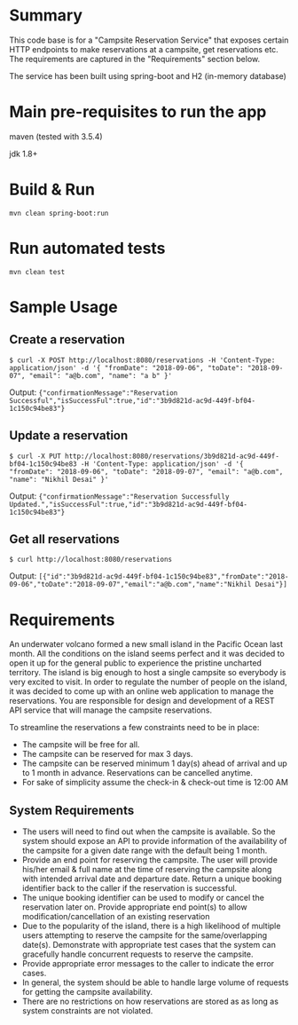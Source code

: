 # Summary

This code base is for a "Campsite Reservation Service" that exposes certain HTTP endpoints to make reservations at a campsite, get reservations etc. The requirements are captured in the "Requirements" section below.

The service has been built using spring-boot and H2 (in-memory database)

# Main pre-requisites to run the app

maven (tested with 3.5.4)

jdk 1.8+

# Build & Run
```mvn clean spring-boot:run```

# Run automated tests
```mvn clean test```

# Sample Usage

## Create a reservation
```$ curl -X POST http://localhost:8080/reservations -H 'Content-Type: application/json' -d '{ "fromDate": "2018-09-06", "toDate": "2018-09-07", "email": "a@b.com", "name": "a b" }'```

Output:
```{"confirmationMessage":"Reservation Successful","isSuccessFul":true,"id":"3b9d821d-ac9d-449f-bf04-1c150c94be83"}```

## Update a reservation
```$ curl -X PUT http://localhost:8080/reservations/3b9d821d-ac9d-449f-bf04-1c150c94be83 -H 'Content-Type: application/json' -d '{ "fromDate": "2018-09-06", "toDate": "2018-09-07", "email": "a@b.com", "name": "Nikhil Desai" }'```

Output:
```{"confirmationMessage":"Reservation Successfully Updated.","isSuccessFul":true,"id":"3b9d821d-ac9d-449f-bf04-1c150c94be83"}```

## Get all reservations
```$ curl http://localhost:8080/reservations```

Output:
```[{"id":"3b9d821d-ac9d-449f-bf04-1c150c94be83","fromDate":"2018-09-06","toDate":"2018-09-07","email":"a@b.com","name":"Nikhil Desai"}]```

# Requirements

An underwater volcano formed a new small island in the Pacific Ocean last month. All the conditions on the island seems perfect and it was decided to open it up for the general public to experience the pristine uncharted territory.
The island is big enough to host a single campsite so everybody is very excited to visit. In order to regulate the number of people on the island, it was decided to come up with an online web application to manage the reservations. You are responsible for design and development of a REST API service that will manage the campsite reservations.

To streamline the reservations a few constraints need to be in place:

* The campsite will be free for all.
* The campsite can be reserved for max 3 days.
* The campsite can be reserved minimum 1 day(s) ahead of arrival and up to 1 month in advance. Reservations can be cancelled anytime.
* For sake of simplicity assume the check-in & check-out time is 12:00 AM

## System Requirements

* The users will need to find out when the campsite is available. So the system should expose an API to provide information of the availability of the campsite for a given date range with the default being 1 month.
* Provide an end point for reserving the campsite. The user will provide his/her email & full name at the time of reserving the campsite along with intended arrival date and departure date. Return a unique booking identifier back to the caller if the reservation is successful. 
* The unique booking identifier can be used to modify or cancel the reservation later on. Provide appropriate end point(s) to allow modification/cancellation of an existing reservation
* Due to the popularity of the island, there is a high likelihood of multiple users attempting to reserve the campsite for the same/overlapping date(s). Demonstrate with appropriate test cases that the system can gracefully handle concurrent requests to reserve the campsite. 
* Provide appropriate error messages to the caller to indicate the error cases.
* In general, the system should be able to handle large volume of requests for getting the campsite availability.
* There are no restrictions on how reservations are stored as as long as system constraints are not violated.
